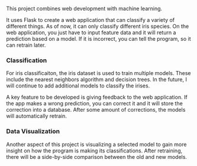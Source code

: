 This project combines web development with machine learning.

It uses Flask to create a web application that can classify a variety of different things. As of now, it can only classify different iris species.
On the web application, you just have to input feature data and it will return a prediction based on a model. If it is incorrect, you can tell
the program, so it can retrain later.

### Classification
For iris classificaiton, the iris dataset is used to train multiple models. These include the nearest neighbors algorithm and decision trees.
In the future, I will continue to add additional models to classify the irises. 

A key feature to be developed is giving feedback to the web application. If the app makes a wrong prediction, you can correct it and it will store
the correction into a database. After some amount of corrections, the models will automatically retrain.

### Data Visualization
Another aspect of this project is visualizing a selected model to gain more insight on how the program is making its classifications. 
After retraining, there will be a side-by-side comparison between the old and new models.
